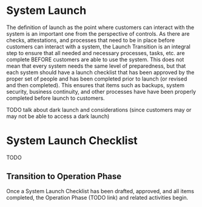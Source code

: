 # System Launch
The definition of launch as the point where customers can interact with the system is an important one from the perspective of controls. As there are checks, attestations, and processes that need to be in place before customers can interact with a system, the Launch Transition is an integral step to ensure that all needed and necessary processes, tasks, etc. are complete BEFORE customers are able to use the system. This does not mean that every system needs the same level of preparedness, but that each system should have a launch checklist that has been approved by the proper set of people and has been completed prior to launch (or revised and then completed). This ensures that items such as backups, system security, business continuity, and other processes have have been properly completed before launch to customers.

TODO talk about dark launch and considerations (since customers may or may not be able to access a dark launch)

# System Launch Checklist
TODO

## Transition to Operation Phase
Once a System Launch Checklist has been drafted, approved, and all items completed, the Operation Phase (TODO link) and related activities begin.